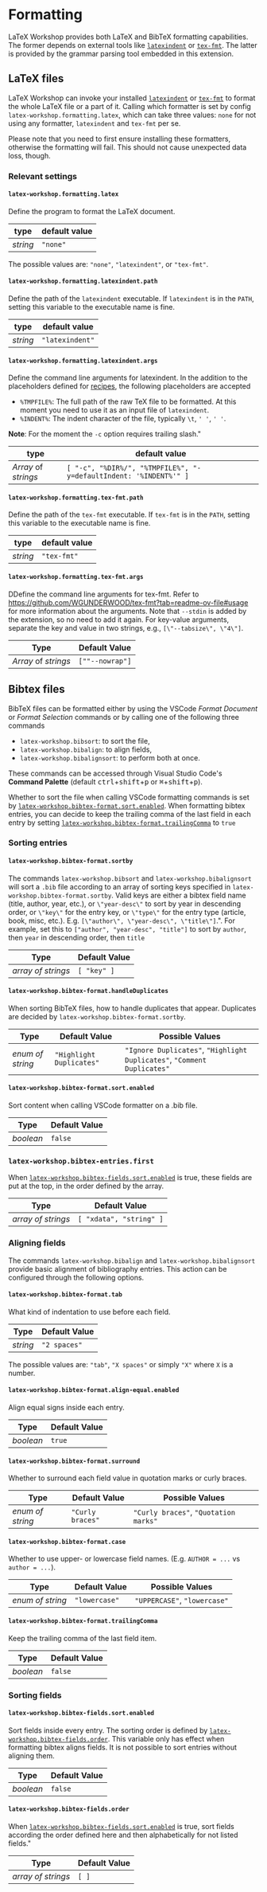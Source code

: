 # Formatting

LaTeX Workshop provides both LaTeX and BibTeX formatting capabilities. The former depends on external tools like [`latexindent`](https://github.com/cmhughes/latexindent.pl) or [`tex-fmt`](https://github.com/WGUNDERWOOD/tex-fmt). The latter is provided by the grammar parsing tool embedded in this extension.

## LaTeX files

LaTeX Workshop can invoke your installed [`latexindent`](https://github.com/cmhughes/latexindent.pl) or [`tex-fmt`](https://github.com/WGUNDERWOOD/tex-fmt) to format the whole LaTeX file or a part of it. Calling which formatter is set by config `latex-workshop.formatting.latex`, which can take three values: `none` for not using any formatter, `latexindent` and `tex-fmt` per se.

Please note that you need to first ensure installing these formatters, otherwise the formatting will fail. This should not cause unexpected data loss, though.

### Relevant settings

#### `latex-workshop.formatting.latex`

Define the program to format the LaTeX document.

| type     | default value |
| -------- | ------------- |
| _string_ | `"none"`      |

The possible values are: `"none"`, `"latexindent"`, or `"tex-fmt"`.

#### `latex-workshop.formatting.latexindent.path`

Define the path of the `latexindent` executable. If `latexindent` is in the `PATH`, setting this variable to the executable name is fine.

| type     | default value   |
| -------- | --------------- |
| _string_ | `"latexindent"` |

#### `latex-workshop.formatting.latexindent.args`

Define the command line arguments for latexindent. In the addition to the placeholders defined for [recipes](Compile#placeholders), the following placeholders are accepted

-   `%TMPFILE%`: The full path of the raw TeX file to be formatted. At this moment you need to use it as an input file of `latexindent`.
-   `%INDENT%`: The indent character of the file, typically `\t`, `' '`, `' '`.

**Note**: For the moment the `-c` option requires trailing slash."

| type                 | default value                                                     |
| -------------------- | ----------------------------------------------------------------- |
| _Array_ of _strings_ | `[ "-c", "%DIR%/", "%TMPFILE%", "-y=defaultIndent: '%INDENT%'" ]` |

#### `latex-workshop.formatting.tex-fmt.path`

Define the path of the `tex-fmt` executable. If `tex-fmt` is in the `PATH`, setting this variable to the executable name is fine.

| type     | default value |
| -------- | ------------- |
| _string_ | `"tex-fmt"`   |

#### `latex-workshop.formatting.tex-fmt.args`

DDefine the command line arguments for tex-fmt. Refer to https://github.com/WGUNDERWOOD/tex-fmt?tab=readme-ov-file#usage for more information about the arguments. Note that `--stdin` is added by the extension, so no need to add it again. For key-value arguments, separate the key and value in two strings, e.g., `[\"--tabsize\", \"4\"]`.

| Type                 | Default Value   |
| -------------------- | --------------- |
| _Array_ of _strings_ | `[""--nowrap"]` |

## Bibtex files

BibTeX files can be formatted either by using the VSCode _Format Document_ or _Format Selection_ commands or by calling one of the following three commands

-   `latex-workshop.bibsort`: to sort the file,
-   `latex-workshop.bibalign`: to align fields,
-   `latex-workshop.bibalignsort`: to perform both at once.

These commands can be accessed through Visual Studio Code's **Command Palette** (default <kbd>ctrl</kbd>+<kbd>shift</kbd>+<kbd>p</kbd> or <kbd>⌘</kbd>+<kbd>shift</kbd>+<kbd>p</kbd>).

Whether to sort the file when calling VSCode formatting commands is set by [`latex-workshop.bibtex-format.sort.enabled`](#latex-workshopbibtex-formatsortenabled). When formatting bibtex entries, you can decide to keep the trailing comma of the last field in each entry by setting [`latex-workshop.bibtex-format.trailingComma`](#latex-workshopbibtex-formattrailingcomma) to `true`

### Sorting entries

#### `latex-workshop.bibtex-format.sortby`

The commands `latex-workshop.bibsort` and `latex-workshop.bibalignsort` will sort a `.bib` file according to an array of sorting keys specified in `latex-workshop.bibtex-format.sortby`. Valid keys are either a bibtex field name (title, author, year, etc.), or `\"year-desc\"` to sort by year in descending order, or `\"key\"` for the entry key, or `\"type\"` for the entry type (article, book, misc, etc.). E.g. `[\"author\", \"year-desc\", \"title\"]`.". For example, set this to `["author", "year-desc", "title"]` to sort by `author`, then `year` in descending order, then `title`

| Type               | Default Value |
| ------------------ | ------------- |
| _array of strings_ | `[ "key" ]`   |

#### `latex-workshop.bibtex-format.handleDuplicates`

When sorting BibTeX files, how to handle duplicates that appear. Duplicates are decided by `latex-workshop.bibtex-format.sortby`.

| Type             | Default Value            | Possible Values                                                         |
| ---------------- | ------------------------ | ----------------------------------------------------------------------- |
| _enum of string_ | `"Highlight Duplicates"` | `"Ignore Duplicates"`, `"Highlight Duplicates"`, `"Comment Duplicates"` |

#### `latex-workshop.bibtex-format.sort.enabled`

Sort content when calling VSCode formatter on a .bib file.

| Type      | Default Value |
| --------- | ------------- |
| _boolean_ | `false`       |

### `latex-workshop.bibtex-entries.first`

When [`latex-workshop.bibtex-fields.sort.enabled`](#latex-workshopbibtex-formatsortenabled) is true, these fields are put at the top, in the order defined by the array.

| Type               | Default Value           |
| ------------------ | ----------------------- |
| _array of strings_ | `[ "xdata", "string" ]` |

### Aligning fields

The commands `latex-workshop.bibalign` and `latex-workshop.bibalignsort` provide basic alignment of bibliography entries. This action can be configured through the following options.

#### `latex-workshop.bibtex-format.tab`

What kind of indentation to use before each field.

| Type     | Default Value |
| -------- | ------------- |
| _string_ | `"2 spaces"`  |

The possible values are: `"tab"`, `"X spaces"` or simply `"X"` where `X` is a number.

#### `latex-workshop.bibtex-format.align-equal.enabled`

Align equal signs inside each entry.

| Type      | Default Value |
| --------- | ------------- |
| _boolean_ | `true`        |

#### `latex-workshop.bibtex-format.surround`

Whether to surround each field value in quotation marks or curly braces.

| Type             | Default Value    | Possible Values                       |
| ---------------- | ---------------- | ------------------------------------- |
| _enum of string_ | `"Curly braces"` | `"Curly braces"`, `"Quotation marks"` |

#### `latex-workshop.bibtex-format.case`

Whether to use upper- or lowercase field names. (E.g. `AUTHOR = ...` vs `author = ...`).

| Type             | Default Value | Possible Values              |
| ---------------- | ------------- | ---------------------------- |
| _enum of string_ | `"lowercase"` | `"UPPERCASE"`, `"lowercase"` |

#### `latex-workshop.bibtex-format.trailingComma`

Keep the trailing comma of the last field item.

| Type      | Default Value |
| --------- | ------------- |
| _boolean_ | `false`       |

### Sorting fields

#### `latex-workshop.bibtex-fields.sort.enabled`

Sort fields inside every entry. The sorting order is defined by [`latex-workshop.bibtex-fields.order`](#latex-workshopbibtex-fieldsorder). This variable only has effect when formatting bibtex aligns fields. It is not possible to sort entries without aligning them.

| Type      | Default Value |
| --------- | ------------- |
| _boolean_ | `false`       |

#### `latex-workshop.bibtex-fields.order`

When [`latex-workshop.bibtex-fields.sort.enabled`](#latex-workshopbibtex-fieldssortenabled) is true, sort fields according the order defined here and then alphabetically for not listed fields."

| Type               | Default Value |
| ------------------ | ------------- |
| _array of strings_ | `[ ]`         |
